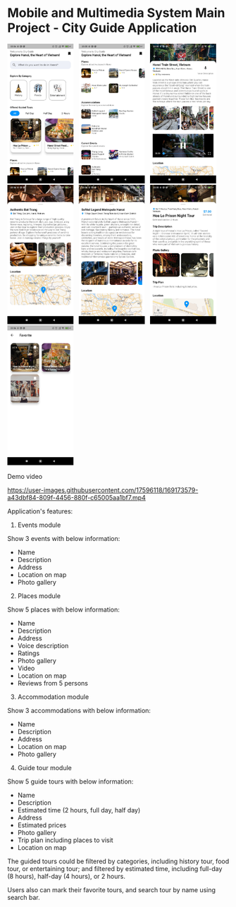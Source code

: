 # Mobile and Multimedia System Main Project - City Guide Application

<img src="./images/main_scr1.jpg" width="150"> &nbsp; <img src="./images/main_scr2.jpg" width="150"> &nbsp; <img src="./images/place_scr.jpg" width="150"> &nbsp; <img src="./images/event_scr.jpg" width="150"> &nbsp; <img src="./images/accommodation_scr.jpg" width="150"> &nbsp; <img src="./images/guide_tour_scr.jpg" width="150"> &nbsp; <img src="./images/favorite_scr.jpg" width="150"> 

Demo video 

https://user-images.githubusercontent.com/17596118/169173579-a43dbf84-809f-4456-880f-c65005aa1bf7.mp4


Application's features:

1. Events module

Show 3 events with below information:
- Name
- Description
- Address
- Location on map
- Photo gallery

2. Places module

Show 5 places with below information:
- Name
- Description
- Address
- Voice description
- Ratings
- Photo gallery
- Video
- Location on map
- Reviews from 5 persons

3. Accommodation module

Show 3 accommodations with below information:
- Name
- Description
- Address
- Location on map
- Photo gallery

4. Guide tour module

Show 5 guide tours with below information:
- Name
- Description
- Estimated time (2 hours, full day, half day)
- Address
- Estimated prices
- Photo gallery
- Trip plan including places to visit
- Location on map

The guided tours could be filtered by categories, including history tour, food tour, or entertaining tour; and filtered by estimated time, including full-day (8 hours), half-day (4 hours), or 2 hours.

Users also can mark their favorite tours, and search tour by name using search bar.

